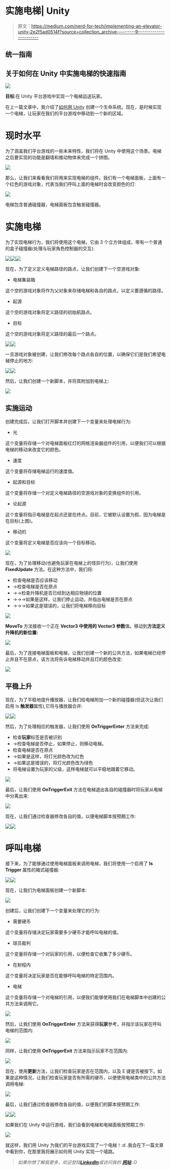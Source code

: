 # 实施电梯| Unity

> 原文：<https://medium.com/nerd-for-tech/implementing-an-elevator-unity-2e2f5ad0514f?source=collection_archive---------9----------------------->

## 统一指南

## 关于如何在 Unity 中实施电梯的快速指南

![](img/f595e6848ab79f94634ded0384613d3f.png)

**目标**:在 Unity 平台游戏中实现一个电梯运送玩家。

在上一篇文章中，我介绍了[如何用 Unity](/nerd-for-tech/implementing-a-life-system-unity-e2a9c6b44db5) 创建一个生命系统。现在，是时候实现一个电梯，让玩家在我们的平台游戏中移动到一个新的区域。

# 现时水平

为了涵盖我们平台游戏的一些未来特性，我们将在 Unity 中使用这个场景。电梯之后要实现的功能是翻墙和推动物体来完成一个拼图。

![](img/ef2e9bf5f43b5346b1885bdd918a4103.png)

那么，让我们来看看我们将用来实现电梯的组件。我们有一个电梯面板，上面有一个红色的游戏对象，代表当我们呼叫上面的电梯时会改变颜色的灯:

![](img/970a3d6845c15cf8bfb36cf662265dd1.png)

电梯包含普通碰撞器，电梯面板包含触发碰撞器。

# 实施电梯

为了实现电梯行为，我们将使用这个电梯，它由 3 个立方体组成，带有一个普通的盒子碰撞器(处理与玩家角色控制器的交互):

![](img/e1d7c2f3c9ed3e2e81a18bd47ca5fca5.png)![](img/23ecbcabbb32f3ef199a3515d3ccf027.png)![](img/a96e54eb2124f22b6512ff886f2b41b7.png)

现在，为了定义定义电梯路径的路点，让我们创建下一个空游戏对象:

*   电梯集装箱

这个空的游戏对象将作为父对象来存储电梯和各自的路点，以定义要遵循的路径。

*   起源

这个空的游戏对象将定义路径的初始航路点。

*   目标

这个空的游戏对象将定义路径的最后一个路点。

![](img/e74a4d08743af689acf1f1fc9a00213a.png)![](img/b992aa42d7b876bfd79935bc4825b43d.png)

一旦游戏对象被创建，让我们修改每个路点各自的位置，以确保它们是我们希望电梯停止的地方:

![](img/c8a79818da9d12ae96bcec1a95dfa3c4.png)![](img/57e83c35b01ae0e17ff358a09bfe0e72.png)

然后，让我们创建一个新脚本，并将其附加到电梯上:

![](img/6c61596d3e108ebf9239d169534a086b.png)

## 实施运动

创建完成后，让我们打开脚本并创建下一个变量来处理电梯行为:

*   光

这个变量将存储一个对电梯面板红灯的网格渲染器组件的引用，以便我们可以根据电梯的移动来改变它的颜色。

*   速度

这个变量将存储电梯运行的速度值。

*   起源和目标

这个变量将存储一个对定义电梯路径的空游戏对象的变换组件的引用。

*   论起源

这个变量将指示电梯是在起点还是在终点。目前，它被默认设置为假，因为电梯是在目标(上图)。

*   移动的

这个变量将定义电梯是否应该向一个目标移动。

![](img/f7a550b0af60e2004867cc3f352680a5.png)

现在，为了处理移动(也避免玩家在电梯上的怪异行为)，让我们使用 **FixedUpdate** 方法。在这种方法中，我们将:

*   检查电梯是否应该移动
*   →检查电梯是否在原点
*   →→检查升降机是否已经到达相应物镜的位置
*   →→→如果是这样，让我们停止运动，并指出电梯是否在原点
*   →→→如果这是错误的，让我们将电梯移向目标

![](img/bc069b0f41eb3b5c2a609fc53d8074f3.png)

**MoveTo** 方法接收一个正在 **Vector3 中使用的 **Vector3** 参数**值。移动到**方法定义升降机的新位置:**

![](img/43eee63928a6dc6f09f8009937821af1.png)

最后，为了连接电梯面板和电梯，让我们创建一个新的公共方法，如果电梯已经停止并且不在原点，该方法将告诉电梯移动并且灯的颜色改变:

![](img/aab754d8c4c8754f40c0c86d6e40fc54.png)

## 平稳上升

现在，为了平稳地提升播放器，让我们给电梯附加一个新的碰撞器(但这次让我们启用 Is **触发器**属性),它将与播放器合并:

![](img/83938d1cae9ad94910e8a6d46cc7c7e8.png)![](img/fa364db4b790d7799398efef7b3497f9.png)

然后，为了处理相应的触发器，让我们使用 **OnTriggerEnter** 方法来完成:

*   检查**玩家**标签是否被识别
*   →检查电梯是否停止，如果停止，则移动电梯。
*   检查电梯是否在原点
*   →如果是这样，将灯光颜色改为红色
*   →如果这是错误的，将灯光颜色改为绿色
*   将电梯设置为玩家的父级，这样电梯就可以平稳地跟着它移动。

![](img/21d3abd01a1b57cf64de68d7cb98dec5.png)

最后，让我们使用 **OnTriggerExit** 方法在电梯退出各自的碰撞器时将玩家从电梯中分离出来:

![](img/da9b01d13e3963ae786d717fc5e311d7.png)

现在，让我们通过检查器修改各自的值，以便电梯脚本按预期工作:

![](img/fb7f1987a803713f8fd5a730928fb148.png)![](img/24319fe1c6779478c0a26848ce4acb74.png)

# 呼叫电梯

接下来，为了能够通过使用电梯面板来调用电梯，我们将使用一个启用了 **Is Trigger** 属性的箱式碰撞器:

![](img/534949ab6aecfb853325d959c8e167b1.png)![](img/2d3b30af4afc458371e4080f26c5aab3.png)

现在，让我们为电梯面板创建一个新脚本:

![](img/aa9f606ef6dea41b34ae1cc7b7df9bf8.png)

创建后，让我们创建下一个变量来处理它的行为:

*   需要硬币

这个变量将存储决定玩家需要多少硬币才能呼叫电梯的值。

*   球员裁判

这个变量将存储一个对玩家的引用，以便检查它收集了多少硬币。

*   在射程内

这个变量将决定玩家是否在能够呼叫电梯的特定范围内。

*   电梯

这个变量将存储一个对电梯的引用，以便我们能够使用我们在电梯脚本中创建的公共方法来调用它。

![](img/2435e15669bed2234e1c3fe99c4c53ea.png)

然后，让我们使用 **OnTriggerEnter** 方法来获得**玩家**参考，并指示该玩家在呼叫电梯的范围内:

![](img/6afe177d0eac9ee1f788d5a78a240be8.png)

同样，让我们使用 **OnTriggerExit** 方法来指示玩家不在范围内:

![](img/a63c7f84d9bc4ba81b3d3b3a3847220a.png)

现在，使用**更新**方法，让我们检查玩家是否在范围内，以及 E 键是否被按下。如果是这种情况，让我们检查玩家是否有所需的硬币，以便使用电梯类中的公共方法调用电梯:

![](img/911f701700f06ac6c4da7c005af79407.png)

最后，让我们通过检查器修改各自的值，以便我们的脚本按预期工作:

![](img/1552914f44852cb5c4c242ebd8437cf6.png)![](img/25b36f27c95f6e6fdee8ccec865cb6a3.png)

如果我们在 Unity 中运行游戏，我们会看到电梯和电梯面板按预期工作:

![](img/99c38626a77d82ab7599d3f2ecce7584.png)

就这样，我们用 Unity 为我们的平台游戏实现了一个电梯！:d .我会在下一篇文章中看到你，在那里我将展示如何用 Unity 实现一个墙跳。

> *如果你想了解我更多，欢迎登陆*[***LinkedIn***](https://www.linkedin.com/in/fas444/)**或访问我的* [***网站***](http://fernandoalcasan.com/) *:D**